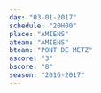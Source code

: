 ```yaml
---
day: "03-01-2017"
schedule: "20H00"
place: "AMIENS"
ateam: "AMIENS"
bteam: "PONT DE METZ"
ascore: "3"
bscore: "8"
season: "2016-2017"
---
```

